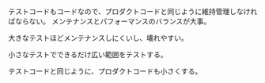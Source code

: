 テストコードもコードなので、プロダクトコードと同じように維持管理しなければならない。
メンテナンスとパフォーマンスのバランスが大事。

大きなテストほどメンテナンスしにくいし、壊れやすい。

小さなテストでできるだけ広い範囲をテストする。

テストコードと同じように、プロダクトコードも小さくする。
